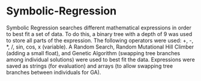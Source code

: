 # Symbolic-Regression
Symbolic Regression searches different mathematical expressions in order to best fit a set of data.
To do this, a binary tree with a depth of 9 was used to store all parts of the expression.
The following operators were used: +, -, *, /, sin, cos, x (variable).
A Random Search, Random Mutational Hill Climber (adding a small float), and Genetic Algorithm (swapping tree branches among individual solutions) were used to best fit the data.
Expressions were saved as strings (for evaluation) and arrays (to allow swapping tree branches between individuals for GA).
